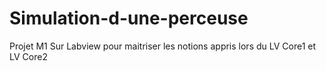 # Simulation-d-une-perceuse
Projet M1 Sur Labview pour maitriser les notions appris lors du LV Core1 et LV Core2

